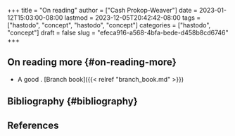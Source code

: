 +++
title = "On reading"
author = ["Cash Prokop-Weaver"]
date = 2023-01-12T15:03:00-08:00
lastmod = 2023-12-05T20:42:42-08:00
tags = ["hastodo", "concept", "hastodo", "concept"]
categories = ["hastodo", "concept"]
draft = false
slug = "efeca916-a568-4bfa-bede-d458b8cd6746"
+++

## On reading more {#on-reading-more}

-   A good  . [Branch book]({{< relref "branch_book.md" >}})


## Bibliography {#bibliography}

## References

<style>.csl-entry{text-indent: -1.5em; margin-left: 1.5em;}</style><div class="csl-bib-body">
</div>
